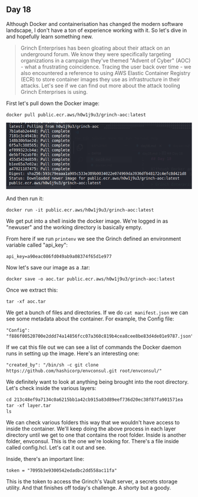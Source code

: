 ## Day 18

Although Docker and containerisation has changed the modern software landscape, I don't have a ton of experience working with it. So let's dive in and hopefully learn something new.  

> Grinch Enterprises has been gloating about their attack on an underground forum. We know they were specifically targeting organizations in a campaign they've themed "Advent of Cyber" (AOC) - what a frustrating coincidence. Tracing the user back over time - we also encountered a reference to using AWS Elastic Container Registry (ECR) to store container images they use as infrastructure in their attacks. Let's see if we can find out more about the attack tooling Grinch Enterprises is using.

First let's pull down the Docker image:

    docker pull public.ecr.aws/h0w1j9u3/grinch-aoc:latest

![Results of running the docker pull command.](dockerpull.png)

And then run it:

    docker run -it public.ecr.aws/h0w1j9u3/grinch-aoc:latest

We get put into a shell inside the docker image. We're logged in as "newuser" and the working directory is basically empty.  

From here if we run `printenv` we see the Grinch defined an environment variable called "api_key":

    api_key=a90eac086fd049ab9a08374f65d1e977 

Now let's save our image as a .tar:

    docker save -o aoc.tar public.ecr.aws/h0w1j9u3/grinch-aoc:latest

Once we extract this:

    tar -xf aoc.tar

We get a bunch of files and directories. If we do `cat manifest.json` we can see some metadata about the container. For example, the Config file:

    "Config": "f886f00520700e2ddd74a14856fcc07a360c819b4cea8cee8be83d4de01e9787.json",

If we cat this file out we can see a list of commands the Docker daemon runs in setting up the image. Here's an interesting one:

    "created_by": "/bin/sh -c git clone https://github.com/hashicorp/envconsul.git root/envconsul/"

We definitely want to look at anything being brought into the root directory. Let's check inside the various layers:

    cd 213c48ef9a7134c0a6215bb1a42cb915a83d89eef736d20ec38f87fa901571ea
    tar -xf layer.tar
    ls

We can check various folders this way that we wouldn't have access to inside the container. We'll keep doing the above process in each layer directory until we get to one that contains the root folder. Inside is another folder, envconsul. This is the one we're looking for. There's a file inside called config.hcl. Let's cat it out and see.  

Inside, there's an important line:

    token = "7095b3e9300542edadbc2dd558ac11fa"

This is the token to access the Grinch's Vault server, a secrets storage utility. And that finishes off today's challenge. A shorty but a goody. 
